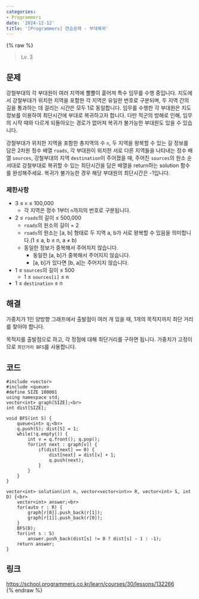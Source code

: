 ```yaml
---
categories:
- Programmers
date: '2024-12-12'
title: '[Programmers] 연습문제 - 부대복귀'
---
```


{% raw %}
> Lv. 3<br>

## 문제
강철부대의 각 부대원이 여러 지역에 뿔뿔이 흩어져 특수 임무를 수행 중입니다. 지도에서 강철부대가 위치한 지역을 포함한 각 지역은 유일한 번호로 구분되며, 두 지역 간의 길을 통과하는 데 걸리는 시간은 모두 1로 동일합니다. 임무를 수행한 각 부대원은 지도 정보를 이용하여 최단시간에 부대로 복귀하고자 합니다. 다만 적군의 방해로 인해, 임무의 시작 때와 다르게 되돌아오는 경로가 없어져 복귀가 불가능한 부대원도 있을 수 있습니다.

강철부대가 위치한 지역을 포함한 총지역의 수  `n`, 두 지역을 왕복할 수 있는 길 정보를 담은 2차원 정수 배열  `roads`, 각 부대원이 위치한 서로 다른 지역들을 나타내는 정수 배열  `sources`, 강철부대의 지역  `destination`이 주어졌을 때, 주어진  `sources`의 원소 순서대로 강철부대로 복귀할 수 있는 최단시간을 담은 배열을 return하는 solution 함수를 완성해주세요. 복귀가 불가능한 경우 해당 부대원의 최단시간은 -1입니다.

### 제한사항
-   3 ≤  `n`  ≤ 100,000
    -   각 지역은 정수 1부터  `n`까지의 번호로 구분됩니다.
-   2 ≤  `roads`의 길이 ≤ 500,000
    -   `roads`의 원소의 길이 = 2
    -   `roads`의 원소는 [a, b] 형태로 두 지역 a, b가 서로 왕복할 수 있음을 의미합니다.(1 ≤ a, b ≤ n, a ≠ b)
    -   동일한 정보가 중복해서 주어지지 않습니다.
        -   동일한 [a, b]가 중복해서 주어지지 않습니다.
        -   [a, b]가 있다면 [b, a]는 주어지지 않습니다.
-   1 ≤  `sources`의 길이 ≤ 500
    -   1 ≤ `sources[i]` ≤ n
-   1 ≤  `destination`  ≤ n

## 해결
가중치가 1인 양방향 그래프에서 출발점이 여러 개 있을 때, 1개의 목적지까지 최단 거리를 찾아야 합니다.

목적지를 출발점으로 하고, 각 정점에 대해 최단거리를 구하면 됩니다. 가중치가 고정이므로 `최단거리 BFS`를 사용합니다.

## 코드
```
#include <vector>
#include <queue>
#define SIZE 100001
using namespace std;
vector<int> graph[SIZE];<br>
int dist[SIZE];

void BFS(int S) {
    queue<int> q;<br>
    q.push(S); dist[S] = 1;
    while(!q.empty()) {
        int v = q.front(); q.pop();
        for(int next : graph[v]) {
            if(dist[next] == 0) {
                dist[next] = dist[v] + 1;
                q.push(next);
            }
        } 
    }
}

vector<int> solution(int n, vector<vector<int>> R, vector<int> S, int D) {<br>
    vector<int> answer;<br>
    for(auto r : R) {
        graph[r[0]].push_back(r[1]);
        graph[r[1]].push_back(r[0]);
    }
    BFS(D);
    for(int s : S)
        answer.push_back(dist[s] != 0 ? dist[s] - 1 : -1);
    return answer;
}
```

## 링크
https://school.programmers.co.kr/learn/courses/30/lessons/132266<br>
{% endraw %}